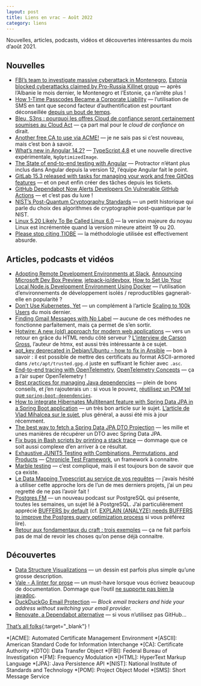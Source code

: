 ```yaml
---
layout: post
title: Liens en vrac — Août 2022
category: liens
---
```


Nouvelles, articles, podcasts, vidéos et découvertes intéressantes du mois d’août 2021.

## Nouvelles

- [FBI’s team to investigate massive cyberattack in Montenegro](https://apnews.com/article/russia-ukraine-technology-hacking-montenegro-2a8eb2df87f657b6d7b9971b7419bff9),
  [Estonia blocked cyberattacks claimed by Pro-Russia Killnet group](https://securityaffairs.co/wordpress/134560/cyber-warfare-2/estonia-blocked-cyberattacks-killnet.html)
  — après l’Albanie le mois dernier, le Montenegro et l’Estonie, ça n’arrête plus !
- [How 1-Time Passcodes Became a Corporate Liability](https://krebsonsecurity.com/2022/08/how-1-time-passcodes-became-a-corporate-liability/)
  — l’utilisation de SMS en tant que second facteur d’authentification est pourtant déconseillée
  [depuis un bout de temps](https://www.lemagit.fr/actualites/450404283/Deconseille-pour-lauthentification-a-double-facteur-le-SMS-est-encore-la).
- [Bleu, S3ns : pourquoi les offres Cloud de confiance seront certainement soumises au Cloud Act](https://www.latribune.fr/technos-medias/internet/bleu-s3ns-pourquoi-les-offres-cloud-de-confiance-seront-certainement-soumises-au-cloud-act-928831.html)
  — ça part mal pour le _cloud de confiance_ on dirait.
- [Another free CA to use via ACME!](https://scotthelme.co.uk/another-free-ca-to-use-via-acme/)
  — je ne sais pas si c’est nouveau, mais c’est bon à savoir.
- [What’s new in Angular 14.2?](https://blog.ninja-squad.com/2022/08/26/what-is-new-angular-14.2/)
  — [TypeScript 4.8](https://devblogs.microsoft.com/typescript/announcing-typescript-4-8/) et une nouvelle directive
  expérimentale, `NgOptimizedImage`.
- [The State of end-to-end testing with Angular](https://blog.angular.io/the-state-of-end-to-end-testing-with-angular-d175f751cb9c)
  — Protractor n’étant plus inclus dans Angular depuis la version 12, l’équipe Angular fait le point.
- [GitLab 15.3 released with tasks for managing your work and free GitOps features](https://about.gitlab.com/releases/2022/08/22/gitlab-15-3-released/)
  — et on peut enfin créer des tâches depuis les tickets.
- [GitHub Dependabot Now Alerts Developers On Vulnerable GitHub Actions](https://thehackernews.com/2022/08/github-dependabot-now-alerts-developers.html)
  — et c’est pas du luxe !
- [NIST’s Post-Quantum Cryptography Standards](https://www.schneier.com/blog/archives/2022/08/nists-post-quantum-cryptography-standards.html)
  — un petit historique qui parle du choix des algorithmes de cryptographie post-quantique par le NIST.
- [Linux 5.20 Likely To Be Called Linux 6.0](https://www.phoronix.com/news/Linux-5.20-Is-Linux-6.0)
  — la version majeure du noyau Linux est incrémentée quand la version mineure atteint 19 ou 20.
- [Please stop citing TIOBE](https://blog.nindalf.com/posts/stop-citing-tiobe/)
  — la méthodologie utilisée est effectivement absurde.

## Articles, podcasts et vidéos

- [Adopting Remote Development Environments at Slack](https://www.infoq.com/news/2022/08/slack-remote-development-env/),
  [Announcing Microsoft Dev Box Preview](https://azure.microsoft.com/en-us/blog/announcing-microsoft-dev-box-preview/),
  [jetpack-io/devbox](https://github.com/jetpack-io/devbox),
  [How to Set Up Your Local Node.js Development Environment Using Docker](https://www.docker.com/blog/how-to-setup-your-local-node-js-development-environment-using-docker/)
  — l’utilisation d’environnements de développement isolés / reproductibles gagnerait-elle en popularité ?
- [Don’t Use Kubernetes, Yet](https://matt-rickard.com/dont-use-kubernetes-yet)
  — un complément à l’article
  [Scaling to 100k Users](https://alexpareto.com/scalability/systems/2020/02/03/scaling-100k.html) du mois dernier.
- [Finding Gmail Messages with No Label](https://raisedbyturtles.org/view-unlabeled-gmail)
  — aucune de ces méthodes ne fonctionne parfaitement, mais ça permet de s’en sortir.
- [Hotwire: A new (old) approach for modern web applications](https://blog.codecentric.de/en/2022/08/hotwire-new-approach-for-modern-web-applications/)
  — vers un retour en grâce du HTML rendu côté serveur ?
  [L’interview de Carson Gross](https://podcasts.apple.com/us/podcast/hateoas-data-apis-java-and-how-htmx-happened/id1296655154?i=1000571015862),
  l’auteur de htmx, est aussi très intéressante à ce sujet.
- [apt_key deprecated in Debian/Ubuntu - how to fix in Ansible](https://www.jeffgeerling.com/blog/2022/aptkey-deprecated-debianubuntu-how-fix-ansible)
  — bon à savoir : il est possible de mettre des certificats au format ASCII-armored dans `/etc/apt/trusted.gpg.d` juste
  en suffixant le fichier avec `.asc`.
- [End-to-end tracing with OpenTelemetry](https://blog.frankel.ch/end-to-end-tracing-opentelemetry/),
  [OpenTelemetry Concepts](https://opentelemetry.io/docs/concepts/)
  — ça a l’air super OpenTelemetry !
- [Best practices for managing Java dependencies](https://snyk.io/blog/best-practices-for-managing-java-dependencies/)
  — plein de bons conseils, et j’en rajouterais un : si vous le pouvez,
  [réutilisez un POM tel que `spring-boot-dependencies`](https://github.com/marcwrobel/parent).
- [How to integrate Hibernates Multitenant feature with Spring Data JPA in a Spring Boot application](https://spring.io/blog/2022/07/31/how-to-integrate-hibernates-multitenant-feature-with-spring-data-jpa-in-a-spring-boot-application)
  — un très bon article sur le sujet.
  [L’article de Vlad Mihalcea sur le sujet](https://vladmihalcea.com/database-multitenancy/), plus général, a aussi été
  mis à jour récemment.
- [The best way to fetch a Spring Data JPA DTO Projection](https://vladmihalcea.com/spring-jpa-dto-projection/)
  — les mille et unes manières de récupérer un DTO avec Spring Data JPA.
- [Fix bugs in Bash scripts by printing a stack trace](https://opensource.com/article/22/7/print-stack-trace-bash-scripts)
  — dommage que ce soit aussi complexe d’en arriver à ce résultat.
- [Exhaustive JUNIT5 Testing with Combinations, Permutations, and Products](https://dzone.com/articles/exhaustive-junit5-testing-with-combinations-permut)
  — [Chronicle Test Framework](https://github.com/OpenHFT/Chronicle-Test-Framework), un framework à connaitre.
- [Marble testing](https://blog.ippon.fr/2022/07/27/marble-testing/)
  — c’est compliqué, mais il est toujours bon de savoir que ça existe.
- [Le Data Mapping Typescript au service de vos requêtes](https://blog.zenika.com/2022/07/12/le-data-mapping-typescript-au-service-de-vos-requetes/)
  — j’avais hésité à utiliser cette approche lors de l’un de mes derniers projets, j’ai un peu regretté de ne pas
  l’avoir fait !
- [Postgres FM](https://postgres.fm/)
  — un nouveau podcast sur PostgreSQL qui présente, toutes les semaines, un sujet lié à PostgreSQL. J’ai
  particulièrement apprécié
  [BUFFERS by default](https://postgres.fm/episodes/buffers-by-default) (cf.
  [EXPLAIN (ANALYZE) needs BUFFERS to improve the Postgres query optimization process](https://postgres.ai/blog/20220106-explain-analyze-needs-buffers-to-improve-the-postgres-query-optimization-process)
  si vous préférez lire).
- [Retour aux fondamentaux du craft : trois exemples](https://blog.octo.com/retour-aux-fondamentaux-du-craft-trois-exemples/)
  — ça ne fait parfois pas de mal de revoir les choses qu’on pense déjà connaitre.

## Découvertes

- [Data Structure Visualizations](https://www.cs.usfca.edu/~galles/visualization/Algorithms.html)
  — un dessin est parfois plus simple qu’une grosse description.
- [Vale - A linter for prose](https://vale.sh/)
  — un must-have lorsque vous écrivez beaucoup de documentation. Dommage que l’outil
  [ne supporte pas bien la javadoc](https://github.com/errata-ai/vale/discussions/482).
- [DuckDuckGo Email Protection](https://duckduckgo.com/email/)
  — _Block email trackers and hide your address without switching your email provider._
- [Renovate, a Dependabot alternative](https://blog.frankel.ch/renovate-alternative-dependabot/)
  — si vous n’utilisez pas GitHub…

[That’s all folks](https://www.youtube.com/watch?v=mqGAokNRFI8 "Rammstein - Du Riechst So Gut (Live at Hellfest 2016)"){:target="_blank"} !

<!-- prettier-ignore-start -->
*[ACME]: Automated Certificate Management Environment
*[ASCII]: American Standard Code for Information Interchange
*[CA]: Certificate Authority
*[DTO]: Data Transfer Object
*[FBI]: Federal Bureau of Investigation
*[FM]: Frequency Modulation
*[HTML]: HyperText Markup Language
*[JPA]: Java Persistence API
*[NIST]: National Institute of Standards and Technology
*[POM]: Project Object Model
*[SMS]: Short Message Service
<!-- prettier-ignore-end -->
